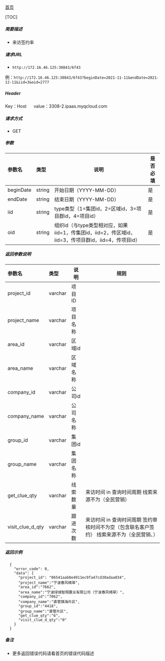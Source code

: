 [首页](README.md)

[TOC]
    
##### 简要描述

- 来访签约率

##### 请求URL
- ` http://172.16.46.125:30843/6f43 `

例：` http://172.16.46.125:30843/6f43?beginDate=2021-11-11&endDate=2021-12-11&iid=3&oid=2777 `

##### Header
Key：Host     
value：3308-2.ipaas.myqcloud.com
  
##### 请求方式
- GET 

##### 参数

|参数名|类型|说明|是否必填|
|:----    |:----- |-----   |-----   |
|beginDate |string |开始日期（YYYY-MM-DD）   |是|
|endDate |string |结束日期（YYYY-MM-DD）    |是|
|iid |string |type类型（1=集团id，2=区域id，3=项目群id，4=项目id）    |是|
|oid |string |组织id（与type类型相对应，如果iid=1，传集团id，iid=2，传区域id，iid=3，传项目群id，iid=4，传项目id）    |是|



##### 返回参数说明 

|参数名|类型|说明|规则|
|:-----  |:-----|----- |----- |
|project_id |varchar   |项目ID  |  |
|project_name |varchar   |项目名称  |  |
|area_id |varchar   |区域id  |  |
|area_name |varchar   |区域名称  |  |
|company_id |varchar   |公司id  |  |
|company_name |varchar   |公司名称  |  |
|group_id |varchar   |集团id  |  |
|group_name |varchar   |集团名称  |  |
|get_clue_qty |varchar   |线索数量  |来访时间 in 查询时间周期  线索来源不为（全民营销）|
|visit_clue_d_qty |varchar   |跟进次数  |来访时间 in 查询时间周期  签约审核时间不为空（包含联名客户签约） 线索来源不为（全民营销、）|

##### 返回示例 

``` 
  {
    "error_code": 0,
    "data": {
      "project_id": "06541aab8e4911ec9fa47cd30adaa034",
	  "project_name":"宁波春风晴翠",
	  "area_id":"7662",
	  "area_name":"宁波绿城智翔置业有限公司（宁波春风晴翠）",
	  "company_id":"7062",
	  "company_name":"直管镇海片区",
	  "group_id":"4418",
	  "group_name":"直管片区",
	  "get_clue_qty":"6",
	  "visit_clue_d_qty":"0"
    }
  }
```

##### 备注 

- 更多返回错误代码请看首页的错误代码描述




